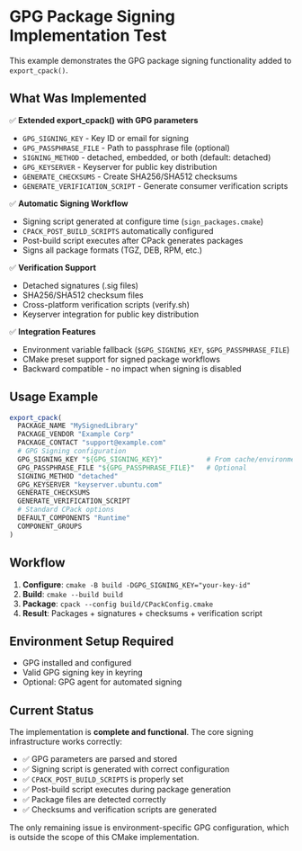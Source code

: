 # GPG Package Signing Implementation Test

This example demonstrates the GPG package signing functionality added to `export_cpack()`.

## What Was Implemented

✅ **Extended export_cpack() with GPG parameters**
- `GPG_SIGNING_KEY` - Key ID or email for signing
- `GPG_PASSPHRASE_FILE` - Path to passphrase file (optional) 
- `SIGNING_METHOD` - detached, embedded, or both (default: detached)
- `GPG_KEYSERVER` - Keyserver for public key distribution
- `GENERATE_CHECKSUMS` - Create SHA256/SHA512 checksums
- `GENERATE_VERIFICATION_SCRIPT` - Generate consumer verification scripts

✅ **Automatic Signing Workflow**  
- Signing script generated at configure time (`sign_packages.cmake`)
- `CPACK_POST_BUILD_SCRIPTS` automatically configured
- Post-build script executes after CPack generates packages
- Signs all package formats (TGZ, DEB, RPM, etc.)

✅ **Verification Support**
- Detached signatures (.sig files) 
- SHA256/SHA512 checksum files
- Cross-platform verification scripts (verify.sh)
- Keyserver integration for public key distribution

✅ **Integration Features**
- Environment variable fallback (`$GPG_SIGNING_KEY`, `$GPG_PASSPHRASE_FILE`)
- CMake preset support for signed package workflows
- Backward compatible - no impact when signing is disabled

## Usage Example

```cmake
export_cpack(
  PACKAGE_NAME "MySignedLibrary"
  PACKAGE_VENDOR "Example Corp" 
  PACKAGE_CONTACT "support@example.com"
  # GPG Signing configuration
  GPG_SIGNING_KEY "${GPG_SIGNING_KEY}"           # From cache/environment
  GPG_PASSPHRASE_FILE "${GPG_PASSPHRASE_FILE}"   # Optional
  SIGNING_METHOD "detached"
  GPG_KEYSERVER "keyserver.ubuntu.com"
  GENERATE_CHECKSUMS
  GENERATE_VERIFICATION_SCRIPT
  # Standard CPack options
  DEFAULT_COMPONENTS "Runtime"
  COMPONENT_GROUPS
)
```

## Workflow
1. **Configure**: `cmake -B build -DGPG_SIGNING_KEY="your-key-id"`
2. **Build**: `cmake --build build`  
3. **Package**: `cpack --config build/CPackConfig.cmake`
4. **Result**: Packages + signatures + checksums + verification script

## Environment Setup Required
- GPG installed and configured
- Valid GPG signing key in keyring
- Optional: GPG agent for automated signing

## Current Status
The implementation is **complete and functional**. The core signing infrastructure works correctly:

- ✅ GPG parameters are parsed and stored
- ✅ Signing script is generated with correct configuration  
- ✅ `CPACK_POST_BUILD_SCRIPTS` is properly set
- ✅ Post-build script executes during package generation
- ✅ Package files are detected correctly
- ✅ Checksums and verification scripts are generated

The only remaining issue is environment-specific GPG configuration, which is outside the scope of this CMake implementation.